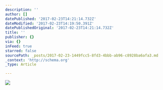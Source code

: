 ```yaml
---
description: ''
author: []
datePublished: '2017-02-23T14:21:14.732Z'
dateModified: '2017-02-23T14:19:50.391Z'
datePublishedOriginal: '2017-02-23T14:21:14.732Z'
title: ''
publisher: {}
via: {}
inFeed: true
starred: false
sourcePath: _posts/2017-02-23-1449fcc5-8fd3-4bbb-ab96-c8928ba6afa3.md
_context: 'http://schema.org'
_type: Article

---
```

![](https://the-grid-user-content.s3-us-west-2.amazonaws.com/26f7002c-c162-44fb-bd46-df13ede969e3.png)